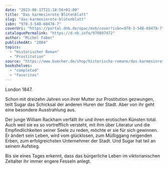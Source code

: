 ```yaml
---
date: "2023-08-17T21:18:56+01:00"
title: "Das karmesinrote Blütenblatt"
slug: "das-karmesinrote-blütenblatt"
isbn: "978-3-548-60478-7"
coverUri: "https://portal.dnb.de/opac/mvb/cover?isbn=978-3-548-60478-7"
cataloguePermalink: "https://d-nb.info/970897472"
author: "Michel Faber"
publishedAt: "2004"
topics:
  - "Historischer Roman"
  - "Prostitution"
source: "https://www.buecher.de/shop/historische-romane/das-karmesinrote-bluetenblatt/faber-michel/products_products/detail/prod_id/12800524/"
bookshelves:
  - "completed"
  - "favorites"
---
```

London 1847.

Schon mit dreizehn Jahren von ihrer Mutter zur Prostitution gezwungen, teilt 
Sugar das Schicksal der anderen Huren der Stadt. Aber von ihr geht eine 
besondere Ausstrahlung aus.

Der junge William Rackham verfällt ihr und ihren erotischen Künsten total. Auch 
weil sie es so vortrefflich versteht, mit ihm über Literatur und die 
Empfindlichkeiten seiner Seele zu reden, möchte er sie für sich gewinnen. Er 
ändert sein Leben, wird vom glücklosen, zum Müßiggang neigenden Erben, zum 
erfolgreichsten Unternehmer der Stadt. Und Sugar hat teil an seinem Aufstieg. 

Bis sie eines Tages erkennt, dass das bürgerliche Leben im viktorianischen 
Zeitalter ihr immer engere Fesseln anlegt.